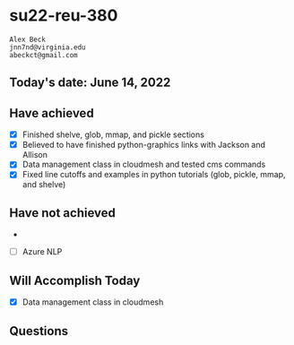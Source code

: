# su22-reu-380

```
Alex Beck
jnn7nd@virginia.edu
abeckct@gmail.com
```

## Today's date: June 14, 2022

## Have achieved
- [x] Finished shelve, glob, mmap, and pickle sections
- [x] Believed to have finished python-graphics links with Jackson and
Allison
- [x] Data management class in cloudmesh and tested cms commands
- [x] Fixed line cutoffs and examples in python tutorials (glob, pickle, 
  mmap, and shelve)

## Have not achieved
- 
- [ ] Azure NLP 

## Will Accomplish Today 
- [x] Data management class in cloudmesh

## Questions